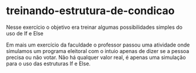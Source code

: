# treinando-estrutura-de-condicao
Nesse exercício o objetivo era treinar algumas possibilidades simples do uso de If e Else

Em mais um exercício da faculdade o professor passou uma atividade onde simulamos um programa eleitoral
com o intuio apenas de dizer se a pessoa precisa ou não votar. Não há qualquer valor real, é apenas uma simulação
para o uso das estruturas If e Else.
